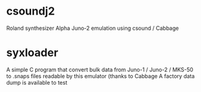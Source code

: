 # csoundj2
Roland synthesizer Alpha Juno-2 emulation using csound / Cabbage

# syxloader
A simple C program that convert bulk data from Juno-1 / Juno-2 / MKS-50  to .snaps files readable by this emulator (thanks to Cabbage
A factory data dump is available to test
